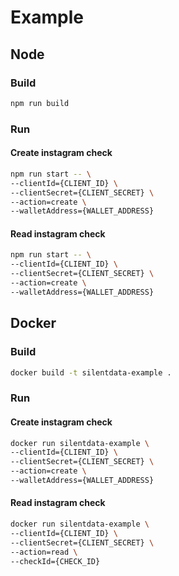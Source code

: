 # Example

## Node

### Build

```bash
npm run build
```

### Run

#### Create instagram check

```bash
npm run start -- \
--clientId={CLIENT_ID} \
--clientSecret={CLIENT_SECRET} \
--action=create \
--walletAddress={WALLET_ADDRESS}
```

#### Read instagram check

```bash
npm run start -- \
--clientId={CLIENT_ID} \
--clientSecret={CLIENT_SECRET} \
--action=create \
--walletAddress={WALLET_ADDRESS}
```

## Docker

### Build

```bash
docker build -t silentdata-example .
```

### Run

#### Create instagram check

```bash
docker run silentdata-example \
--clientId={CLIENT_ID} \
--clientSecret={CLIENT_SECRET} \
--action=create \
--walletAddress={WALLET_ADDRESS}
```

#### Read instagram check

```bash
docker run silentdata-example \
--clientId={CLIENT_ID} \
--clientSecret={CLIENT_SECRET} \
--action=read \
--checkId={CHECK_ID}
```
